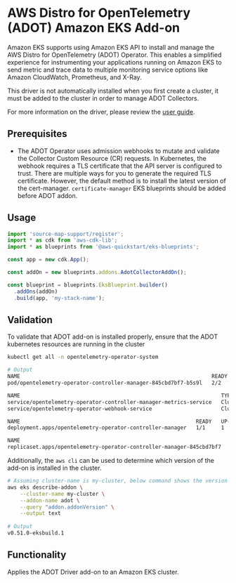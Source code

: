 # AWS Distro for OpenTelemetry (ADOT) Amazon EKS Add-on

Amazon EKS supports using Amazon EKS API to install and manage the AWS Distro for OpenTelemetry (ADOT) Operator. This enables a simplified experience for instrumenting your applications running on Amazon EKS to send metric and trace data to multiple monitoring service options like Amazon CloudWatch, Prometheus, and X-Ray. 

This driver is not automatically installed when you first create a cluster, it must be added to the cluster in order to manage ADOT Collectors.

For more information on the driver, please review the [user guide](https://docs.aws.amazon.com/eks/latest/userguide/opentelemetry.html).

## Prerequisites
- The ADOT Operator uses admission webhooks to mutate and validate the Collector Custom Resource (CR) requests. In Kubernetes, the webhook requires a TLS certificate that the API server is configured to trust. There are multiple ways for you to generate the required TLS certificate. However, the default method is to install the latest version of the cert-manager. `certificate-manager` EKS blueprints should be added before ADOT addon.

## Usage

```typescript
import 'source-map-support/register';
import * as cdk from 'aws-cdk-lib';
import * as blueprints from '@aws-quickstart/eks-blueprints';

const app = new cdk.App();

const addOn = new blueprints.addons.AdotCollectorAddOn();

const blueprint = blueprints.EksBlueprint.builder()
  .addOns(addOn)
  .build(app, 'my-stack-name');
```

## Validation

To validate that ADOT add-on is installed properly, ensure that the ADOT kubernetes resources are running in the cluster

```bash
kubectl get all -n opentelemetry-operator-system

# Output
NAME                                                             READY   STATUS    RESTARTS   AGE
pod/opentelemetry-operator-controller-manager-845cbd7bf7-b5s9l   2/2     Running   0          140m

NAME                                                                TYPE        CLUSTER-IP       EXTERNAL-IP   PORT(S)    AGE
service/opentelemetry-operator-controller-manager-metrics-service   ClusterIP   172.20.210.200   <none>        8443/TCP   140m
service/opentelemetry-operator-webhook-service                      ClusterIP   172.20.56.72     <none>        443/TCP    140m

NAME                                                        READY   UP-TO-DATE   AVAILABLE   AGE
deployment.apps/opentelemetry-operator-controller-manager   1/1     1            1           140m

NAME                                                                   DESIRED   CURRENT   READY   AGE
replicaset.apps/opentelemetry-operator-controller-manager-845cbd7bf7   1         1         1       140m


```

Additionally, the `aws cli` can be used to determine which version of the add-on is installed in the cluster.
```bash
# Assuming cluster-name is my-cluster, below command shows the version of coredns installed. Check if it is same as the version installed via EKS add-on
aws eks describe-addon \
    --cluster-name my-cluster \
    --addon-name adot \
    --query "addon.addonVersion" \
    --output text
    
# Output
v0.51.0-eksbuild.1
```  

## Functionality

Applies the ADOT Driver add-on to an Amazon EKS cluster. 